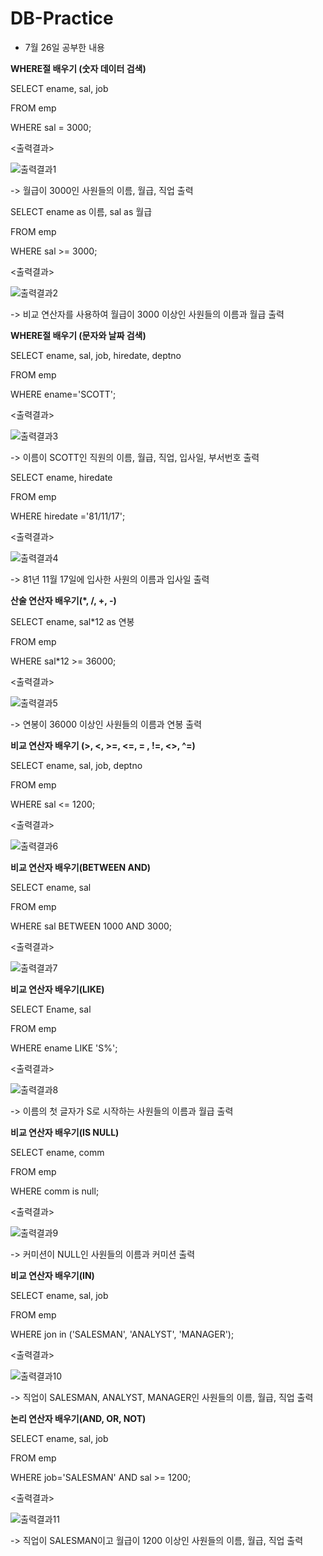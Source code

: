 # DB-Practice
- 7월 26일 공부한 내용
  

**WHERE절 배우기 (숫자 데이터 검색)**

SELECT ename, sal, job

FROM emp

WHERE sal = 3000;

<출력결과>

![출력결과1](https://github.com/HeoHoJun/DB-Practice/assets/116245224/a2f1205f-050a-4143-802a-fa2b64867dce)

-> 월급이 3000인 사원들의 이름, 월급, 직업 출력

SELECT ename as 이름, sal as 월급

FROM emp

WHERE sal >= 3000;

<출력결과>

![출력결과2](https://github.com/HeoHoJun/DB-Practice/assets/116245224/2b6b8397-dc39-4495-85a3-b88d36d1f3fa)

-> 비교 연산자를 사용하여 월급이 3000 이상인 사원들의 이름과 월급 출력


**WHERE절 배우기 (문자와 날짜 검색)**

SELECT ename, sal, job, hiredate, deptno

FROM emp

WHERE ename='SCOTT';

<출력결과>

![출력결과3](https://github.com/HeoHoJun/DB-Practice/assets/116245224/3077321d-32c0-4ad8-9e64-e6b4de9bfee5)

-> 이름이 SCOTT인 직원의 이름, 월급, 직업, 입사일, 부서번호 출력

SELECT ename, hiredate

FROM emp

WHERE hiredate ='81/11/17';

<출력결과>

![출력결과4](https://github.com/HeoHoJun/DB-Practice/assets/116245224/e444c946-6d62-4e1f-a2d6-72f6a5e0b5de)

-> 81년 11월 17일에 입사한 사원의 이름과 입사일 출력



**산술 연산자 배우기(*, /, +, -)**

SELECT ename, sal*12 as 연봉

FROM emp

WHERE sal*12 >= 36000;

<출력결과>

![출력결과5](https://github.com/HeoHoJun/DB-Practice/assets/116245224/6ec8fc36-1ec1-4d80-a75d-5b8b2f6827fe)

-> 연봉이 36000 이상인 사원들의 이름과 연봉 출력



**비교 연산자 배우기 (>, <, >=, <=, = , !=, <>, ^=)**

SELECT ename, sal, job, deptno

FROM emp

WHERE sal <= 1200;

<출력결과>

![출력결과6](https://github.com/HeoHoJun/DB-Practice/assets/116245224/61830a82-9584-49fb-b5bc-902ae65b37df)


**비교 연산자 배우기(BETWEEN AND)**

SELECT ename, sal

FROM emp

WHERE sal BETWEEN 1000 AND 3000;

<출력결과>

![출력결과7](https://github.com/HeoHoJun/DB-Practice/assets/116245224/4e18818c-0f93-4675-b005-6b0cc424cb6d)


**비교 연산자 배우기(LIKE)**

SELECT Ename, sal

FROM emp

WHERE ename LIKE 'S%';

<출력결과>

![출력결과8](https://github.com/HeoHoJun/DB-Practice/assets/116245224/18035473-e0a2-4b08-b531-925c58a049aa)

-> 이름의 첫 글자가 S로 시작하는 사원들의 이름과 월급 출력


**비교 연산자 배우기(IS NULL)**

SELECT ename, comm

FROM emp

WHERE comm is null;

<출력결과>

![출력결과9](https://github.com/HeoHoJun/DB-Practice/assets/116245224/c8b371bd-1f18-417d-a7df-e793dbaeaa43)

-> 커미션이 NULL인 사원들의 이름과 커미션 출력


**비교 연산자 배우기(IN)**

SELECT ename, sal, job

FROM emp

WHERE jon in ('SALESMAN', 'ANALYST', 'MANAGER');

<출력결과>

![출력결과10](https://github.com/HeoHoJun/DB-Practice/assets/116245224/47fd6231-6c6d-4bb4-9b68-95bad50b989e)

-> 직업이 SALESMAN, ANALYST, MANAGER인 사원들의 이름, 월급, 직업 출력


**논리 연산자 배우기(AND, OR, NOT)**

SELECT ename, sal, job

FROM emp

WHERE job='SALESMAN' AND sal >= 1200;

<출력결과>

![출력결과11](https://github.com/HeoHoJun/DB-Practice/assets/116245224/73f4b874-b5df-4a1e-9327-3c2ea1a9334f)

-> 직업이 SALESMAN이고 월급이 1200 이상인 사원들의 이름, 월급, 직업 출력
